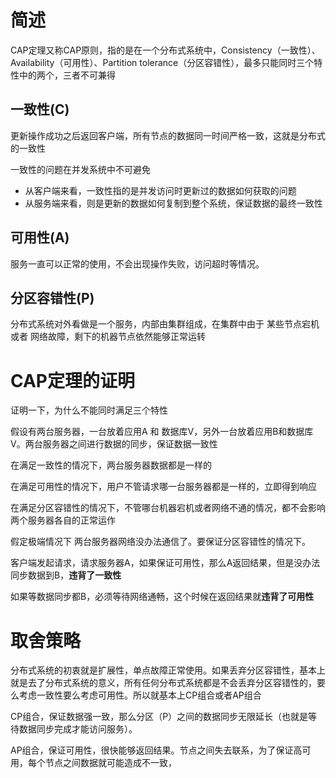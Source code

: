 # 简述

CAP定理又称CAP原则，指的是在一个分布式系统中，Consistency（一致性）、 Availability（可用性）、Partition tolerance（分区容错性），最多只能同时三个特性中的两个，三者不可兼得



## 一致性(C)

更新操作成功之后返回客户端，所有节点的数据同一时间严格一致，这就是分布式的一致性



一致性的问题在并发系统中不可避免

- 从客户端来看，一致性指的是并发访问时更新过的数据如何获取的问题
- 从服务端来看，则是更新的数据如何复制到整个系统，保证数据的最终一致性



## 可用性(A)

服务一直可以正常的使用，不会出现操作失败，访问超时等情况。



## 分区容错性(P)

分布式系统对外看做是一个服务，内部由集群组成，在集群中由于 某些节点宕机 或者 网络故障，剩下的机器节点依然能够正常运转



# CAP定理的证明

证明一下，为什么不能同时满足三个特性



假设有两台服务器，一台放着应用A 和 数据库V，另外一台放着应用B和数据库V。两台服务器之间进行数据的同步，保证数据一致性



在满足一致性的情况下，两台服务器数据都是一样的

在满足可用性的情况下，用户不管请求哪一台服务器都是一样的，立即得到响应

在满足分区容错性的情况下，不管哪台机器宕机或者网络不通的情况，都不会影响两个服务器各自的正常运作



假定极端情况下 两台服务器网络没办法通信了。要保证分区容错性的情况下。

客户端发起请求，请求服务器A，如果保证可用性，那么A返回结果，但是没办法同步数据到B，**违背了一致性**

如果等数据同步都B，必须等待网络通畅，这个时候在返回结果就**违背了可用性**



# 取舍策略

分布式系统的初衷就是扩展性，单点故障正常使用。如果丢弃分区容错性，基本上就是去了分布式系统的意义，所有任何分布式系统都是不会丢弃分区容错性的，要么考虑一致性要么考虑可用性。所以就基本上CP组合或者AP组合



CP组合，保证数据强一致，那么分区（P）之间的数据同步无限延长（也就是等待数据同步完成才能访问服务）。



AP组合，保证可用性，很快能够返回结果。节点之间失去联系，为了保证高可用，每个节点之间数据就可能造成不一致，







